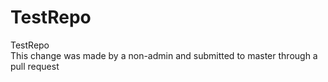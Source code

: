 # TestRepo
TestRepo
<br />This change was made by a non-admin and submitted to master through a pull request